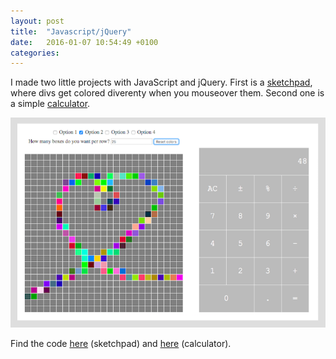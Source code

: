 ```yaml
---
layout: post
title:  "Javascript/jQuery"
date:   2016-01-07 10:54:49 +0100
categories:
---
```

I made two little projects with JavaScript and jQuery. First is a [sketchpad][sketchpad], where divs get colored diverenty when you mouseover them. Second one is a simple [calculator][calculator].

![sketchpad calculator screenshot](/assets/js_2016-01-07.png)

Find the code [here][sketchpad-github] (sketchpad) and [here][calculator-github] (calculator).

[sketchpad]: http://htmlpreview.github.io/?https://github.com/lisbethmarianne/sketchpad/blob/master/index.html
[calculator]: http://htmlpreview.github.io/?https://github.com/lisbethmarianne/calculator/blob/master/index.html
[sketchpad-github]: https://github.com/lisbethmarianne/sketchpad
[calculator-github]: https://github.com/lisbethmarianne/calculator
